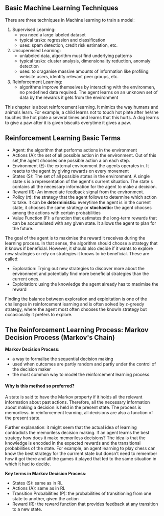 ## Basic Machine Learning Techniques

There are three techniques in Machine learning to train a model: 
1. Supervised Learning:
   - you need a large labeled dataset
   - typical tasks: regression and classification
   - uses: spam detection, credit risk estimation, etc.  
2. Unsupervised Learning:
   - unlabeled data, algorithm must find underlying patterns
   - typical tasks: cluster analysis, dimensionality reduction, anomaly detection
   - uses: to oraganise massive amounts of information like profiling website users, identify relevant peer groups, etc. 
3. Reinforcement Learning:
   - algorithms improve themselves by interacting with the environmen, no predefined data required. The agent learns on an unknown set of data by the rewards it gets from the environment
  
This chapter is about reinforcement learning. It mimics the way humans and animals learn. For example, a child learns not to touch hot plate after he/she touches the hot plate a several times and learns that this hurts. A dog learns to give a paw after it is given biscuits everytime it gives a paw. 

## Reinforcement Learning Basic Terms
- Agent: the algorithm that performs actions in the environment
- Actions (A): the set of all possible action in the environment. Out of this set,the agent chooses one possible action a on each step.
- Environment (E): the external environment the agents operates in. It reacts to the agent by giving rewards on every movement
- States (S): The set of all possible states in the environment. A single state s is a representation of the agent's current situation. The state s contains all the necessary information for the agent to make a decision.
- Reward (R): An immediate feedback signal from the environment.
- Policy ($\pi$): the strategy that the agent follows to determine which action to take. It can be **deterministic:** everytime the agent is in the current state, it chooses the same strategy or **stochastic:** the agent chooses among the actions with certain probabilities
- Value Function (F): a function that estimates the long-term rewards that can be accumulated with any given state. It allows the agent to plan for the future.

The goal of the agent is to maximise the reward it receives during the learning process. In that sense, the algorithm should choose a strategy that it knows if beneficial. However, it should also decide if it wants to explore new strategies or rely on strategies it knows to be beneficial. These are called: 
- Exploration: Trying out new strategies to discover more about the environment and potentially find more beneficial  strategies than the current ones. 
- Exploitation: using the knowledge the agent already has to maximise the reward

Finding the balance between exploration and exploitation is one of the challenges in reinforcement learning and is often solved by $ε$-greedy strategy, where the agent most often chooses the knowln strategy but occasionally it prefers to explore. 

## The Reinforcement Learning Process: Markov Decision Process (Markov's Chain)
**Markov Decision Process:**
- a way to formalise the sequential decision making
- used when outcomes are partly random and partly under the control of the decision maker
- the most common way to model the reinforcement learning process

#### Why is this method so preferred?
A state is said to have the Markov property if it holds all the relevant information about past actions. Therefore, all the necessary information about making a decision is held in the present state. The process is memoriless. in reinforcement learning, all decisions are also a function of the present state.

Further explanation: it might seem that the actual idea of learning contradicts the memoriless decision making. If an agent learns the best strategy how does it make memoriless decisions? The idea is that the knowledge is encoded in the expected rewards and the transitional probabilities of the state. For example, an agent learning to play chess can know the best strategy for the currrent state but doesn't need to remember how it got there and all the games it played that led to the same situation in which it had to decide. 

**Key terms in Markov Decision Process:**
- States (S): same as in RL
- Actions (A): same as in RL
- Transition Probabilities (P): the probabilities of transitioning from one state to another, given the action
- Reward (R): the reward function that provides feedback at any transition to a new state. 

